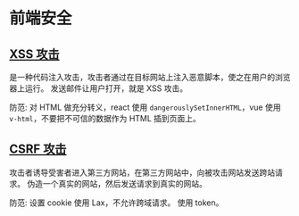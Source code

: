 # 前端安全

## [XSS 攻击](https://github.com/zm8/blog/issues/124)

是一种代码注入攻击，攻击者通过在目标网站上注入恶意脚本，使之在用户的浏览器上运行。
发送邮件让用户打开，就是 XSS 攻击。

防范:
对 HTML 做充分转义，react 使用 `dangerouslySetInnerHTML`，vue 使用 `v-html`，不要把不可信的数据作为 HTML 插到页面上。

## [CSRF 攻击](https://github.com/zm8/blog/issues/125)

攻击者诱导受害者进入第三方网站，在第三方网站中，向被攻击网站发送跨站请求。
伪造一个真实的网站，然后发送请求到真实的网站。

防范:
设置 cookie 使用 Lax，不允许跨域请求。
使用 token。
